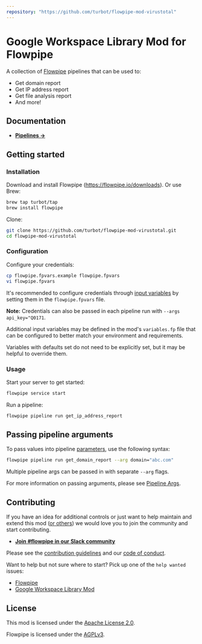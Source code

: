 ```yaml
---
repository: "https://github.com/turbot/flowpipe-mod-virustotal"
---
```


# Google Workspace Library Mod for Flowpipe

A collection of [Flowpipe](https://flowpipe.io) pipelines that can be used to:

- Get domain report
- Get IP address report
- Get file analysis report
- And more!

## Documentation

- **[Pipelines →](https://hub.flowpipe.io/mods/turbot/virustotal/pipelines)**

## Getting started

### Installation

Download and install Flowpipe (https://flowpipe.io/downloads). Or use Brew:

```sh
brew tap turbot/tap
brew install flowpipe
```

Clone:

```sh
git clone https://github.com/turbot/flowpipe-mod-virustotal.git
cd flowpipe-mod-virustotal
```

### Configuration

Configure your credentials:

```sh
cp flowpipe.fpvars.example flowpipe.fpvars
vi flowpipe.fpvars
```

It's recommended to configure credentials through [input variables](https://flowpipe.io/docs/using-flowpipe/mod-variables) by setting them in the `flowpipe.fpvars` file.

**Note:** Credentials can also be passed in each pipeline run with `--args api_key="Q0171`.

Additional input variables may be defined in the mod's `variables.fp` file that can be configured to better match your environment and requirements.

Variables with defaults set do not need to be explicitly set, but it may be helpful to override them.


### Usage

Start your server to get started:

```sh
flowpipe service start
```

Run a pipeline:

```sh
flowpipe pipeline run get_ip_address_report
```

## Passing pipeline arguments

To pass values into pipeline [parameters](https://flowpipe.io/docs/using-flowpipe/pipeline-parameters), use the following syntax:

```sh
flowpipe pipeline run get_domain_report --arg domain="abc.com"
```

Multiple pipeline args can be passed in with separate `--arg` flags.

For more information on passing arguments, please see [Pipeline Args](https://flowpipe.io/docs/using-flowpipe/pipeline-arguments).


## Contributing

If you have an idea for additional controls or just want to help maintain and extend this mod ([or others](https://github.com/topics/flowpipe-mod)) we would love you to join the community and start contributing.

- **[Join #flowpipe in our Slack community ](https://flowpipe.io/community/join)**

Please see the [contribution guidelines](https://github.com/turbot/flowpipe/blob/main/CONTRIBUTING.md) and our [code of conduct](https://github.com/turbot/flowpipe/blob/main/CODE_OF_CONDUCT.md).

Want to help but not sure where to start? Pick up one of the `help wanted` issues:

- [Flowpipe](https://github.com/turbot/flowpipe/labels/help%20wanted)
- [Google Workspace Library Mod](https://github.com/turbot/flowpipe-mod-googleworkspace/labels/help%20wanted)

## License

This mod is licensed under the [Apache License 2.0](https://github.com/turbot/flowpipe-mod-googleworkspace/blob/main/LICENSE).

Flowpipe is licensed under the [AGPLv3](https://github.com/turbot/flowpipe/blob/main/LICENSE).
